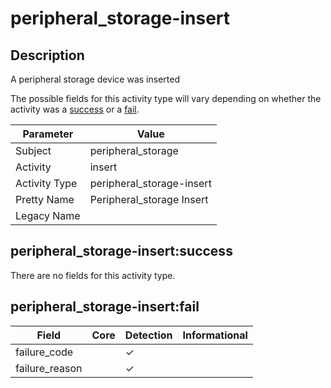 peripheral_storage-insert
=========================

Description
-----------
A peripheral storage device was inserted

The possible fields for this activity type will vary depending on whether the activity was a [success](#peripheral_storage-insertsuccess) or a [fail](#peripheral_storage-insertfail).

| Parameter     | Value                     |
| ------------- | ------------------------- |
| Subject       | peripheral_storage        |
| Activity      | insert                    |
| Activity Type | peripheral_storage-insert |
| Pretty Name   | Peripheral_storage Insert |
| Legacy Name   |                           |

peripheral_storage-insert:success
---------------------------------

There are no fields for this activity type.


peripheral_storage-insert:fail
------------------------------

| Field          | Core | Detection | Informational |
| -------------- | ---- | --------- | ------------- |
| failure_code   |      | &#10003;  |               |
| failure_reason |      | &#10003;  |               |